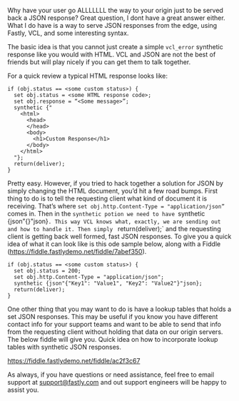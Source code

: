 Why have your user go ALLLLLLL the way to your origin just to be served back a JSON response? Great question, I dont have a great answer either. What I do have is a way to serve JSON responses from the edge, using Fastly, VCL, and some interesting syntax.

The basic idea is that you cannot just create a simple `vcl_error` synthetic response like you would with HTML. VCL and JSON are not the best of friends but will play nicely if you can get them to talk together.

For a quick review a typical HTML response looks like:

```
if (obj.status == <some custom status>) {
  set obj.status = <some HTML response code>;
  set obj.response = “<Some message>”;
  synthetic {"
    <html>
      <head>
      </head>
      <body>
        <h1>Custom Response</h1>
      </body>
    </html>
  "};
  return(deliver);
}

```

Pretty easy. However, if you tried to hack together a solution for JSON by simply changing the HTML document, you’d hit a few road bumps. First thing to do is to tell the requesting client what kind of document it is receiving. That’s where `set obj.http.Content-Type = "application/json”` comes in. Then in the `synthetic potion we need to have `synthetic {json”{<your JSON response>}"json}`. This way VCL knows what, exactly, we are sending out and how to handle it. Then simply ` return(deliver);` and the requesting client is getting back well formed, fast JSON responses. To give you a quick idea of what it can look like is this ode sample below, along with a Fiddle (https://fiddle.fastlydemo.net/fiddle/7abef350).

```
if (obj.status == <some custom status>) {
  set obj.status = 200;
  set obj.http.Content-Type = "application/json";
  synthetic {json"{"Key1": "Value1", "Key2": "Value2"}"json};
  return(deliver);
}
```

One other thing that you may want to do is have a lookup tables that holds a set JSON responses. This may be useful if you know you have different contact info for your support teams and want to be able to send that info from the requesting client without holding that data on our origin servers. The below fiddle will give you. Quick idea on how to incorporate lookup tables with synthetic JSON responses.

https://fiddle.fastlydemo.net/fiddle/ac2f3c67

As always, if you have questions or need assistance, feel free to email support at support@fastly.com and out support engineers will be happy to assist you.
